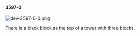 #### 3597-0
![dev-3597-0-0.png](https://github.com/lil-lab/nlvr/raw/master/nlvr/dev/images/5/dev-3597-0-0.png "dev-3597-0-0.png")

There is a black block as the top of a tower with three blocks.